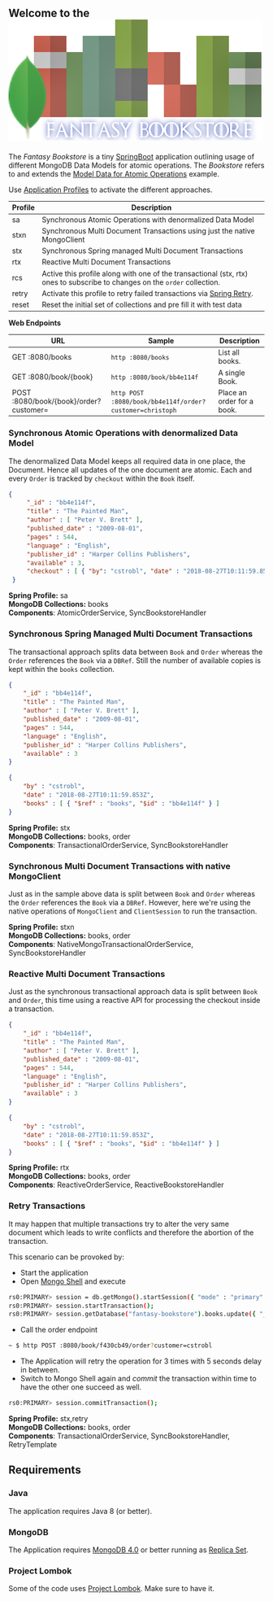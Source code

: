 ## Welcome to the ![Fantasy Bookstore](/fantasy_bookstore.png?raw=true)

The _Fantasy Bookstore_ is a tiny [SpringBoot](https://github.com/spring-projects/spring-boot) application outlining usage of different MongoDB Data Models for atomic operations.
The _Bookstore_ refers to and extends the [Model Data for Atomic Operations](https://docs.mongodb.com/manual/tutorial/model-data-for-atomic-operations/#model-data-for-atomic-operations) example.

Use [Application Profiles](https://docs.spring.io/spring-boot/docs/current/reference/html/boot-features-profiles.html#boot-features-adding-active-profiles) to activate the different approaches.

Profile | Description
--- | ---
sa | Synchronous Atomic Operations with denormalized Data Model
stxn | Synchronous Multi Document Transactions using just the native MongoClient
stx | Synchronous Spring managed Multi Document Transactions 
rtx | Reactive Multi Document Transactions
rcs | Active this profile along with one of the transactional (stx, rtx) ones to subscribe to changes on the `order` collection.
retry | Activate this profile to retry failed transactions via [Spring Retry](https://github.com/spring-projects/spring-retry).
reset | Reset the initial set of collections and pre fill it with test data

**Web Endpoints**

URL | Sample | Description
--- | --- | ---
GET  :8080/books | `http :8080/books` | List all books.
GET  :8080/book/{book} | `http :8080/book/bb4e114f` | A single Book.
POST :8080/book/{book}/order?customer= | `http POST :8080/book/bb4e114f/order?customer=christoph` | Place an order for a book.

### Synchronous Atomic Operations with denormalized Data Model

The denormalized Data Model keeps all required data in one place, the Document. Hence all updates of the one document are atomic.
Each and every `Order` is tracked by `checkout` within the `Book` itself.  

```json
{
     "_id" : "bb4e114f",
     "title" : "The Painted Man",
     "author" : [ "Peter V. Brett" ],
     "published_date" : "2009-08-01",
     "pages" : 544,
     "language" : "English",
     "publisher_id" : "Harper Collins Publishers",
     "available" : 3,
     "checkout" : [ { "by": "cstrobl", "date" : "2018-08-27T10:11:59.853Z" } ]
 }

```

**Spring Profile:** sa   
**MongoDB Collections:** books  
**Components**: AtomicOrderService, SyncBookstoreHandler    

### Synchronous Spring Managed Multi Document Transactions

The transactional approach splits data between `Book` and `Order` whereas the `Order` references the `Book` via a `DBRef`.
Still the number of available copies is kept within the `books` collection.

```json
{
    "_id" : "bb4e114f",
    "title" : "The Painted Man",
    "author" : [ "Peter V. Brett" ],
    "published_date" : "2009-08-01",
    "pages" : 544,
    "language" : "English",
    "publisher_id" : "Harper Collins Publishers",
    "available" : 3
}
```

```json
{
    "by" : "cstrobl",
    "date" : "2018-08-27T10:11:59.853Z",
    "books" : [ { "$ref" : "books", "$id" : "bb4e114f" } ]
}
```

**Spring Profile:** stx   
**MongoDB Collections:** books, order  
**Components**: TransactionalOrderService, SyncBookstoreHandler 

### Synchronous Multi Document Transactions with native MongoClient

Just as in the sample above data is split between `Book` and `Order` whereas the `Order` references the `Book` via a `DBRef`.
However, here we're using the native operations of `MongoClient` and `ClientSession` to run the transaction.

**Spring Profile:** stxn   
**MongoDB Collections:** books, order  
**Components**: NativeMongoTransactionalOrderService, SyncBookstoreHandler 

### Reactive Multi Document Transactions

Just as the synchronous transactional approach data is split between `Book` and `Order`, this time using a reactive API 
for processing the checkout inside a transaction.

```json
{
    "_id" : "bb4e114f",
    "title" : "The Painted Man",
    "author" : [ "Peter V. Brett" ],
    "published_date" : "2009-08-01",
    "pages" : 544,
    "language" : "English",
    "publisher_id" : "Harper Collins Publishers",
    "available" : 3
}
```

```json
{
    "by" : "cstrobl",
    "date" : "2018-08-27T10:11:59.853Z",
    "books" : [ { "$ref" : "books", "$id" : "bb4e114f" } ]
}
```

**Spring Profile:** rtx   
**MongoDB Collections:** books, order  
**Components**: ReactiveOrderService, ReactiveBookstoreHandler 

### Retry Transactions

It may happen that multiple transactions try to alter the very same document which leads to write conflicts and therefore 
the abortion of the transaction.

This scenario can be provoked by:

* Start the application
* Open [Mongo Shell](https://docs.mongodb.com/manual/mongo/#the-mongo-shell) and execute
```bash
rs0:PRIMARY> session = db.getMongo().startSession({ "mode" : "primary" });
rs0:PRIMARY> session.startTransaction();
rs0:PRIMARY> session.getDatabase("fantasy-bookstore").books.update({ "_id" : "f430cb49", "available" : { "$gt" : 0 } },  { "$inc" : { "available" : -1 } });
```
* Call the order endpoint
```bash
~ $ http POST :8080/book/f430cb49/order?customer=cstrobl
```
* The Application will retry the operation for 3 times with 5 seconds delay in between.
* Switch to Mongo Shell again and _commit_ the transaction within time to have the other one succeed as well.
```bash
rs0:PRIMARY> session.commitTransaction();
```

**Spring Profile:** stx,retry   
**MongoDB Collections:** books, order  
**Components**: TransactionalOrderService, SyncBookstoreHandler, RetryTemplate 

## Requirements

### Java

The application requires Java 8 (or better).

### MongoDB

The Application requires [MongoDB 4.0](https://www.mongodb.com/download-center#production) or better running as [Replica Set](https://docs.mongodb.com/manual/tutorial/deploy-replica-set/#procedure).

### Project Lombok

Some of the code uses [Project Lombok](https://projectlombok.org/). Make sure to have it.
